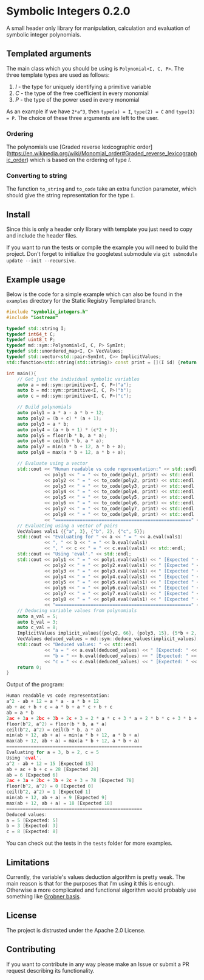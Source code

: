 # Symbolic Integers 0.2.0
A small header only library for manipulation, calculation 
and evaluation of symbolic integer polynomials.

## Templated arguments
The main class which you should be using is `Polynomial<I, C, P>`. 
The three template types are used as follows:

   1. *I* - the type for uniquely identifying a primitive variable 
   2. *C* - the type of the free coefficient in every monomial
   3. *P* - the type of the power used in every monomial

As an example if we have `2*a^3`, then `type(a) = I`, `type(2) = C` 
and `type(3) = P`. The choice of these three arguments are left to the user.

### Ordering
The polynomials use [Graded reverse lexicographic order] 
(https://en.wikipedia.org/wiki/Monomial_order#Graded_reverse_lexicographic_order)
which is based on the ordering of type *I*.

### Converting to string
The function `to_string` and `to_code` take an extra function parameter,
which should give the string representation for the type `I`.

## Install
Since this is only a header only library with template you just need to copy
and include the header files.

If you want to run the tests or compile the example you will need to 
build the project. Don't forget to initialize the googletest submodule 
via `git submodule update --init --recursive`. 
 
## Example usage

Below is the code for a simple example which can also
be found in the `examples` directory for the Static Registry Templated branch.

```c++
#include "symbolic_integers.h"
#include "iostream"

typedef std::string I;
typedef int64_t C;
typedef uint8_t P;
typedef md::sym::Polynomial<I, C, P> SymInt;
typedef std::unordered_map<I, C> VecValues;
typedef std::vector<std::pair<SymInt, C>> ImplicitValues;
std::function<std::string(std::string)> const print = [](I id) {return id;};

int main(){
    // Get just the individual symbolic variables
    auto a = md::sym::primitive<I, C, P>("a");
    auto b = md::sym::primitive<I, C, P>("b");
    auto c = md::sym::primitive<I, C, P>("c");

    // Build polynomials
    auto poly1 = a * a - a * b + 12;
    auto poly2 = (b + c) * (a + 1);
    auto poly3 = a * b;
    auto poly4 = (a + b + 1) * (c*2 + 3);
    auto poly5 = floor(b * b, a * a);
    auto poly6 = ceil(b * b, a * a);
    auto poly7 = min(a * b + 12, a * b + a);
    auto poly8 = max(a * b + 12, a * b + a);

    // Evaluate using a vector
    std::cout << "Human readable vs code representation:" << std::endl
              << poly1 << " = " << to_code(poly1, print) << std::endl
              << poly2 << " = " << to_code(poly2, print) << std::endl
              << poly3 << " = " << to_code(poly3, print) << std::endl
              << poly4 << " = " << to_code(poly4, print) << std::endl
              << poly5 << " = " << to_code(poly5, print) << std::endl
              << poly6 << " = " << to_code(poly6, print) << std::endl
              << poly7 << " = " << to_code(poly7, print) << std::endl
              << poly8 << " = " << to_code(poly8, print) << std::endl
              << "==================================================" << std::endl;
    // Evaluating using a vector of pairs
    VecValues vals1 {{"a", 3}, {"b", 2}, {"c", 5}};
    std::cout << "Evaluating for " << a << " = " << a.eval(vals1)
              << ", " << b << " = " << b.eval(vals1)
              << ", " << c << " = " << c.eval(vals1) << std::endl;
    std::cout << "Using 'eval'." << std::endl;
    std::cout << poly1 << " = " << poly1.eval(vals1) << " [Expected " << 15 << "]" << std::endl
              << poly2 << " = " << poly2.eval(vals1) << " [Expected " << 28 << "]" << std::endl
              << poly3 << " = " << poly3.eval(vals1) << " [Expected " << 6 << "]" << std::endl
              << poly4 << " = " << poly4.eval(vals1) << " [Expected " << 78 << "]" << std::endl
              << poly5 << " = " << poly5.eval(vals1) << " [Expected " << 0 << "]" << std::endl
              << poly6 << " = " << poly6.eval(vals1) << " [Expected " << 1 << "]" << std::endl
              << poly7 << " = " << poly7.eval(vals1) << " [Expected " << 9 << "]" << std::endl
              << poly8 << " = " << poly8.eval(vals1) << " [Expected " << 18 << "]" << std::endl
              << "==================================================" << std::endl;
    // Deducing variable values from polynomials
    auto a_val = 5;
    auto b_val = 3;
    auto c_val = 8;
    ImplicitValues implicit_values{{poly2, 66}, {poly3, 15}, {5*b + 2, 17}};
    VecValues deduced_values = md::sym::deduce_values(implicit_values);
    std::cout << "Deduced values: " << std::endl
              << "a = " << a.eval(deduced_values) << " [Expected: " << a_val << "]" << std::endl
              << "b = " << b.eval(deduced_values) << " [Expected: " << b_val << "]" << std::endl
              << "c = " << c.eval(deduced_values) << " [Expected: " << c_val << "]" << std::endl;
    return 0;
}
```

Output of the program:
```c++
Human readable vs code representation:
a^2 - ab + 12 = a * a - a * b + 12
ab + ac + b + c = a * b + a * c + b + c
ab = a * b
2ac + 3a + 2bc + 3b + 2c + 3 = 2 * a * c + 3 * a + 2 * b * c + 3 * b + 2 * c + 3
floor(b^2, a^2) = floor(b * b, a * a)
ceil(b^2, a^2) = ceil(b * b, a * a)
min(ab + 12, ab + a) = min(a * b + 12, a * b + a)
max(ab + 12, ab + a) = max(a * b + 12, a * b + a)
==================================================
Evaluating for a = 3, b = 2, c = 5
Using 'eval'.
a^2 - ab + 12 = 15 [Expected 15]
ab + ac + b + c = 28 [Expected 28]
ab = 6 [Expected 6]
2ac + 3a + 2bc + 3b + 2c + 3 = 78 [Expected 78]
floor(b^2, a^2) = 0 [Expected 0]
ceil(b^2, a^2) = 1 [Expected 1]
min(ab + 12, ab + a) = 9 [Expected 9]
max(ab + 12, ab + a) = 18 [Expected 18]
==================================================
Deduced values: 
a = 5 [Expected: 5]
b = 3 [Expected: 3]
c = 8 [Expected: 8]
```

You can check out the tests in the `tests` folder for more examples.

## Limitations

Currently, the variable's values deduction algorithm is pretty weak. 
The main reason is that for the purposes that I'm using it this is enough. 
Otherwise a more complicated and functional algorithm would probably use
something like [Grobner basis](https://en.wikipedia.org/wiki/Gr%C3%B6bner_basis).

## License
The project is distrusted under the Apache 2.0 License.

## Contributing
If you want to contribute in any way please make an Issue or submit a PR
request describing its functionality.
